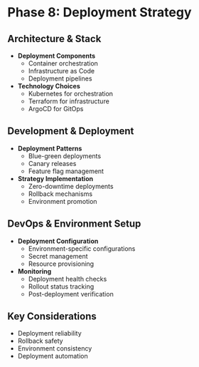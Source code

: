 # Phase 8: Deployment Strategy

## Architecture & Stack

- **Deployment Components**
  - Container orchestration
  - Infrastructure as Code
  - Deployment pipelines
- **Technology Choices**
  - Kubernetes for orchestration
  - Terraform for infrastructure
  - ArgoCD for GitOps

## Development & Deployment

- **Deployment Patterns**
  - Blue-green deployments
  - Canary releases
  - Feature flag management
- **Strategy Implementation**
  - Zero-downtime deployments
  - Rollback mechanisms
  - Environment promotion

## DevOps & Environment Setup

- **Deployment Configuration**
  - Environment-specific configurations
  - Secret management
  - Resource provisioning
- **Monitoring**
  - Deployment health checks
  - Rollout status tracking
  - Post-deployment verification

## Key Considerations

- Deployment reliability
- Rollback safety
- Environment consistency
- Deployment automation